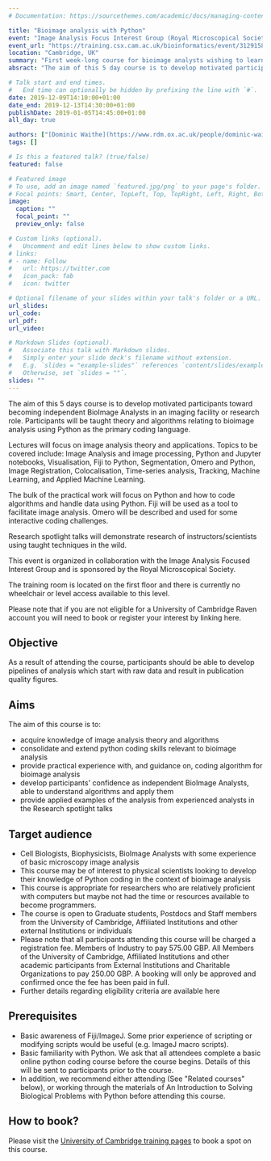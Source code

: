 ```yaml
---
# Documentation: https://sourcethemes.com/academic/docs/managing-content/

title: "Bioimage analysis with Python"
event: "Image Analysis Focus Interest Group (Royal Microscopical Society)"
event_url: "https://training.csx.cam.ac.uk/bioinformatics/event/3129158"
location: "Cambridge, UK"
summary: "First week-long course for bioimage analysts wishing to learn python."
absract: "The aim of this 5 day course is to develop motivated participants toward becoming independent BioImage Analysts in an imaging facility or research role. Participants will be taught theory and algorithms relating to bioimage analysis using Python as the primary coding language. Lectures will focus on image analysis theory and applications. Topics to be covered include: Image Analysis and image processing, Python and Jupyter notebooks, Visualisation, Fiji to Python, Segmentation, Omero and Python, Image Registration, Colocalisation, Time-series analysis, Tracking, Machine Learning, and Applied Machine Learning. "

# Talk start and end times.
#   End time can optionally be hidden by prefixing the line with `#`.
date: 2019-12-09T14:10:00+01:00
date_end: 2019-12-13T14:30:00+01:00
publishDate: 2019-01-05T14:45:00+01:00
all_day: true

authors: ["[Dominic Waithe](https://www.rdm.ox.ac.uk/people/dominic-waithe)", "chas", "[Stephen Cross](https://research-information.bristol.ac.uk/en/persons/stephen-cross(08ab0aa3-3831-494b-9cf9-b9b988a9108c).html)", "[Miks Kundegorski](https://mixmixmix.github.io/)", "[Gabriella Rustici](https://bioinfotraining.bio.cam.ac.uk/about)", "[Ola (Alexandra) Tarkowska](https://www.sanger.ac.uk/people/directory/aleksandra-ola-tarkowska)", "[Todd Fallesen](https://uk.linkedin.com/in/todd-fallesen-9460888)", "[Aurelien Barbotin (AB)](http://www.dtc.ox.ac.uk/people/16/barbotina/)","[Cathy Hemmings (CH)](https://bioinfotraining.bio.cam.ac.uk/about)","[Paul Judge (PJ)](https://bioinfotraining.bio.cam.ac.uk/about)","[Virginie Uhlmann (VU)](http://www.virginieuhlmann.com/)"]
tags: []

# Is this a featured talk? (true/false)
featured: false

# Featured image
# To use, add an image named `featured.jpg/png` to your page's folder.
# Focal points: Smart, Center, TopLeft, Top, TopRight, Left, Right, BottomLeft, Bottom, BottomRight.
image:
  caption: ""
  focal_point: ""
  preview_only: false

# Custom links (optional).
#   Uncomment and edit lines below to show custom links.
# links:
# - name: Follow
#   url: https://twitter.com
#   icon_pack: fab
#   icon: twitter

# Optional filename of your slides within your talk's folder or a URL.
url_slides:
url_code:
url_pdf:
url_video:

# Markdown Slides (optional).
#   Associate this talk with Markdown slides.
#   Simply enter your slide deck's filename without extension.
#   E.g. `slides = "example-slides"` references `content/slides/example-slides.md`.
#   Otherwise, set `slides = ""`.
slides: ""
---
```


The aim of this 5 days course is to develop motivated participants toward becoming independent BioImage Analysts in an imaging facility or research role. Participants will be taught theory and algorithms relating to bioimage analysis using Python as the primary coding language.

Lectures will focus on image analysis theory and applications. Topics to be covered include: Image Analysis and image processing, Python and Jupyter notebooks, Visualisation, Fiji to Python, Segmentation, Omero and Python, Image Registration, Colocalisation, Time-series analysis, Tracking, Machine Learning, and Applied Machine Learning.

The bulk of the practical work will focus on Python and how to code algorithms and handle data using Python. Fiji will be used as a tool to facilitate image analysis. Omero will be described and used for some interactive coding challenges.

Research spotlight talks will demonstrate research of instructors/scientists using taught techniques in the wild.

This event is organized in collaboration with the Image Analysis Focused Interest Group and is sponsored by the Royal Microscopical Society.

The training room is located on the first floor and there is currently no wheelchair or level access available to this level.

Please note that if you are not eligible for a University of Cambridge Raven account you will need to book or register your interest by linking here.

## Objective

As a result of attending the course, participants should be able to develop pipelines of analysis which start with raw data and result in publication quality figures.

## Aims

The aim of this course is to:

* acquire knowledge of image analysis theory and algorithms
* consolidate and extend python coding skills relevant to bioimage analysis
* provide practical experience with, and guidance on, coding algorithm for bioimage analysis
* develop participants' confidence as independent BioImage Analysts, able to understand algorithms and apply them
* provide applied examples of the analysis from experienced analysts in the Research spotlight talks

## Target audience

* Cell Biologists, Biophysicists, BioImage Analysts with some experience of basic microscopy image analysis
* This course may be of interest to physical scientists looking to develop their knowledge of Python coding in the context of bioimage analysis
* This course is appropriate for researchers who are relatively proficient with computers but maybe not had the time or resources available to become programmers.
* The course is open to Graduate students, Postdocs and Staff members from the University of Cambridge, Affiliated Institutions and other external Institutions or individuals
* Please note that all participants attending this course will be charged a registration fee. Members of Industry to pay 575.00 GBP. All Members of the University of Cambridge, Affiliated Institutions and other academic participants from External Institutions and Charitable Organizations to pay 250.00 GBP. A booking will only be approved and confirmed once the fee has been paid in full.
* Further details regarding eligibility criteria are available here

## Prerequisites

* Basic awareness of Fiji/ImageJ. Some prior experience of scripting or modifying scripts would be useful (e.g. ImageJ macro scripts).
* Basic familiarity with Python. We ask that all attendees complete a basic online python coding course before the course begins. Details of this will be sent to participants prior to the course.
* In addition, we recommend either attending (See "Related courses" below), or working through the materials of An Introduction to Solving Biological Problems with Python before attending this course.

## How to book?

Please visit the [University of Cambridge training pages](https://training.csx.cam.ac.uk/bioinformatics/event/3129158) to book a spot on this course.
